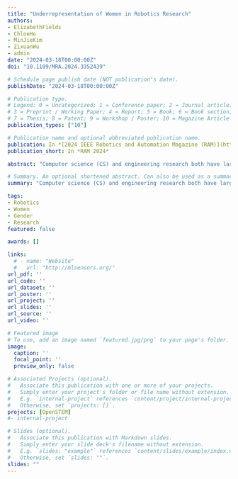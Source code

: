```yaml
---
title: "Underrepresentation of Women in Robotics Research"
authors:
- ElizabethFields
- ChloeHo
- MinJieKim
- ZixuanWu
- admin
date: "2024-03-18T00:00:00Z"
doi: "10.1109/MRA.2024.3352439"

# Schedule page publish date (NOT publication's date).
publishDate: "2024-03-18T00:00:00Z"

# Publication type.
# Legend: 0 = Uncategorized; 1 = Conference paper; 2 = Journal article;
# 3 = Preprint / Working Paper; 4 = Report; 5 = Book; 6 = Book section;
# 7 = Thesis; 8 = Patent; 9 = Workshop / Poster; 10 = Magazine Article
publication_types: ["10"]

# Publication name and optional abbreviated publication name.
publication: In *[2024 IEEE Robotics and Automation Magazine (RAM)](https://www.ieee-ras.org/publications/ram)*
publication_short: In *RAM 2024*

abstract: "Computer science (CS) and engineering research both have large and well documented gender diversity gaps. In fact, previous studies have reported that the overall CS Female Author Ratio (FAR) is only in the range of 16-26% and varies significantly between CS subfields ranging from as high as 42% in CS Education to as low as 8% in Theory and Algorithms. While recent work has shown that the diversity in conference leadership has increased substantially over recent years, and that the state of gender diversity in marine robotics ranges from 7% to 44% across various countries in Europe, there has not been a comprehensive study analyzing the current state of gender diversity across the broader overall field of robotics. To begin to address this gap we recently collected and analyzed the gender of paper authors from all IEEE RAS fully sponsored conferences (ARSO, CASE, HAPTICS, Humanoids, ICRA, ISAM, MEMS, RoboSoft, SIMPAR, SSRR) as well as IROS from 2019-2021. As many ICRA and IROS papers were dual submitted to RA-L during this timeframe, we also added all papers published in RA-L over that same timeframe to our analysis. Overall, we find that robotics has a long way to go to reach gender parity, with an overall FAR of only 11-12%. We hope this analysis helps the robotics community to continue to emphasize the importance of working to improve our diversity."

# Summary. An optional shortened abstract. Can also be used as a summary for an extended abstract or poster etc.
summary: "Computer science (CS) and engineering research both have large and well documented gender diversity gaps. In fact, previous studies have reported that the overall CS Female Author Ratio (FAR) is only in the range of 16-26% and varies significantly between CS subfields ranging from as high as 42% in CS Education to as low as 8% in Theory and Algorithms. To understand the current state of gender diversity of robotics, we recently collected and analyzed the gender of paper authors from all IEEE RAS fully sponsored conferences (ARSO, CASE, HAPTICS, Humanoids, ICRA, ISAM, MEMS, RoboSoft, SIMPAR, SSRR) as well as IROS and RA-L from 2019-2021. Overall, we find that robotics has a long way to go to reach gender parity, with an overall FAR of only 11-12%. We hope this analysis helps the robotics community to continue to emphasize the importance of working to improve our diversity."

tags:
- Robotics
- Women
- Gender
- Research
featured: false

awards: []

links:
  # - name: "Website"
  #   url: "http://mlsensors.org/"
url_pdf: ''
url_code: ''
url_dataset: ''
url_poster: ''
url_project: ''
url_slides: ''
url_source: ''
url_video: ''

# Featured image
# To use, add an image named `featured.jpg/png` to your page's folder. 
image:
  caption: ''
  focal_point: ''
  preview_only: false

# Associated Projects (optional).
#   Associate this publication with one or more of your projects.
#   Simply enter your project's folder or file name without extension.
#   E.g. `internal-project` references `content/project/internal-project/index.md`.
#   Otherwise, set `projects: []`.
projects: [OpenSTEM]
#- internal-project

# Slides (optional).
#   Associate this publication with Markdown slides.
#   Simply enter your slide deck's filename without extension.
#   E.g. `slides: "example"` references `content/slides/example/index.md`.
#   Otherwise, set `slides: ""`.
slides: ""
---
```


<!-- {{% alert note %}}
Click the *Cite* button above to demo the feature to enable visitors to import publication metadata into their reference management software.
{{% /alert %}}

{{% alert note %}}
Click the *Slides* button above to demo Academic's Markdown slides feature.
{{% /alert %}} -->

<!-- Supplementary notes can be added here, including [code and math](https://sourcethemes.com/academic/docs/writing-markdown-latex/). -->

